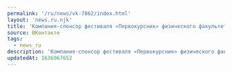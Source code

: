 ```yaml
---
permalink: '/ru/news/vk-7862/index.html'
layout: 'news.ru.njk'
title: 'Компания-спонсор фестиваля «Первокурсник» физического факультета приносит извинения за'
source: ВКонтакте
tags:
  - news_ru
description: 'Компания-спонсор фестиваля «Первокурсник» физического факультета приносит извинения за'
updatedAt: 1636967652
---
```

